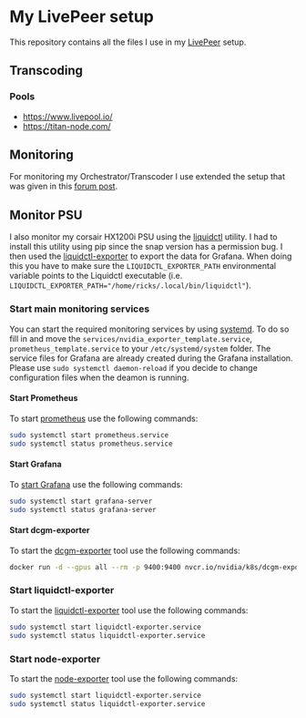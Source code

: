 # My LivePeer setup

This repository contains all the files I use in my [LivePeer](https://livepeer.org/) setup.

## Transcoding

### Pools

- https://www.livepool.io/
- https://titan-node.com/

## Monitoring

For monitoring my Orchestrator/Transcoder I use extended the setup that was given in this [forum post](https://forum.livepeer.org/t/guide-transcoder-monitoring-with-prometheus-grafana).

## Monitor PSU

I also monitor my corsair HX1200i PSU using the [liquidctl](https://github.com/liquidctl/liquidctl) utility. I had to install this utility using pip since the snap version has a permission bug. I then used the [liquidctl-exporter](https://github.com/paha/liquidctl-exporter) to export the data for Grafana. When doing this you have to make sure
the `LIQUIDCTL_EXPORTER_PATH` environmental variable points to the Liquidctl executable (i.e. `LIQUIDCTL_EXPORTER_PATH="/home/ricks/.local/bin/liquidctl"`).

### Start main monitoring services

You can start the required monitoring services by using [systemd](https://grafana.com/docs/grafana/latest/installation/debian/#start-the-server-with-systemd). To do so fill in and move the `services/nvidia_exporter_template.service`, `prometheus_template.service` to your `/etc/systemd/system` folder. The service files for Grafana are already created during the Grafana installation. Please use `sudo systemctl daemon-reload` if you decide to change configuration files when the deamon is running.

#### Start Prometheus

To start [prometheus](https://prometheus.io/) use the following commands:

```bash
sudo systemctl start prometheus.service
sudo systemctl status prometheus.service
```

#### Start Grafana

To [start Grafana](https://grafana.com/docs/grafana/latest/installation/debian/#start-the-server-with-systemd) use the following commands:

```bash
sudo systemctl start grafana-server
sudo systemctl status grafana-server
```

#### Start dcgm-exporter

To start the [dcgm-exporter](https://github.com/NVIDIA/dcgm-exporter) tool use the following commands:

```bash
docker run -d --gpus all --rm -p 9400:9400 nvcr.io/nvidia/k8s/dcgm-exporter:2.3.5-2.6.5-ubuntu20.04
```

### Start liquidctl-exporter

To start the [liquidctl-exporter](https://github.com/paha/liquidctl-exporter) tool use the following commands:

```bash
sudo systemctl start liquidctl-exporter.service
sudo systemctl status liquidctl-exporter.service
```

### Start node-exporter

To start the [node-exporter](https://grafana.com/oss/prometheus/exporters/node-exporter/?tab=installation) tool use the following commands:

```bash
sudo systemctl start liquidctl-exporter.service
sudo systemctl status liquidctl-exporter.service
```
